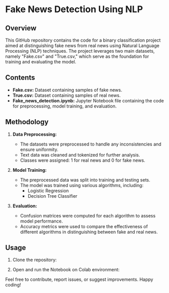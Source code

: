 # Fake News Detection Using NLP

## Overview

This GitHub repository contains the code for a binary classification project aimed at distinguishing fake news from real news using Natural Language Processing (NLP) techniques. The project leverages two main datasets, namely "Fake.csv" and "True.csv," which serve as the foundation for training and evaluating the model.

## Contents

- **Fake.csv:** Dataset containing samples of fake news.
- **True.csv:** Dataset containing samples of real news.
- **Fake_news_detection.ipynb:** Jupyter Notebook file containing the code for preprocessing, model training, and evaluation.

## Methodology

1. **Data Preprocessing:**
   - The datasets were preprocessed to handle any inconsistencies and ensure uniformity.
   - Text data was cleaned and tokenized for further analysis.
   - Classes were assigned: 1 for real news and 0 for fake news.

2. **Model Training:**
   - The preprocessed data was split into training and testing sets.
   - The model was trained using various algorithms, including:
     - Logistic Regression
     - Decision Tree Classifier

3. **Evaluation:**
   - Confusion matrices were computed for each algorithm to assess model performance.
   - Accuracy metrics were used to compare the effectiveness of different algorithms in distinguishing between fake and real news.

## Usage

1. Clone the repository:

2. Open and run the Notebook on Colab environment:



Feel free to contribute, report issues, or suggest improvements. Happy coding!
